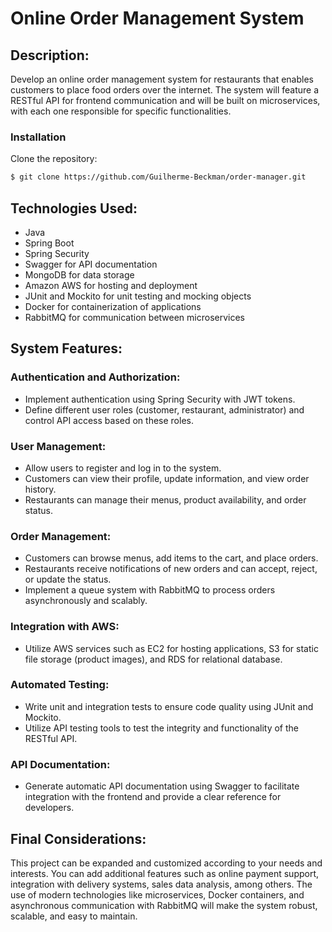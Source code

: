 # Online Order Management System

## Description:
Develop an online order management system for restaurants that enables customers to place food orders over the internet. The system will feature a RESTful API for frontend communication and will be built on microservices, with each one responsible for specific functionalities.

### Installation
Clone the repository:

```bash
$ git clone https://github.com/Guilherme-Beckman/order-manager.git
```
## Technologies Used:

- Java
- Spring Boot
- Spring Security
- Swagger for API documentation
- MongoDB for data storage
- Amazon AWS for hosting and deployment
- JUnit and Mockito for unit testing and mocking objects
- Docker for containerization of applications
- RabbitMQ for communication between microservices

## System Features:

### Authentication and Authorization:
- Implement authentication using Spring Security with JWT tokens.
- Define different user roles (customer, restaurant, administrator) and control API access based on these roles.

### User Management:
- Allow users to register and log in to the system.
- Customers can view their profile, update information, and view order history.
- Restaurants can manage their menus, product availability, and order status.

### Order Management:
- Customers can browse menus, add items to the cart, and place orders.
- Restaurants receive notifications of new orders and can accept, reject, or update the status.
- Implement a queue system with RabbitMQ to process orders asynchronously and scalably.

### Integration with AWS:
- Utilize AWS services such as EC2 for hosting applications, S3 for static file storage (product images), and RDS for relational database.

### Automated Testing:
- Write unit and integration tests to ensure code quality using JUnit and Mockito.
- Utilize API testing tools to test the integrity and functionality of the RESTful API.

### API Documentation:
- Generate automatic API documentation using Swagger to facilitate integration with the frontend and provide a clear reference for developers.

## Final Considerations:
This project can be expanded and customized according to your needs and interests. You can add additional features such as online payment support, integration with delivery systems, sales data analysis, among others. The use of modern technologies like microservices, Docker containers, and asynchronous communication with RabbitMQ will make the system robust, scalable, and easy to maintain.
